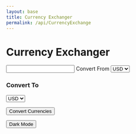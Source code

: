 ```yaml
---
layout: base
title: Currency Exchanger
permalink: /api/CurrencyExchange
---
```


<style>

body {
transition: background-color 0.3s, color 0.3s;
}
button.lightmode {
color: #d4cecd;
border: 2px inset;
border-radius: 5px;
}
button.darkmode {
color: #000036;
border: 2px inset;
border-radius: 5px;
}
body.lightmode {
color: #ffffff;
background-color: #ffffff;
}
body.darkmode {
color: #1c1c1c;
background-color: #1c1c1c;
}

</style>

<body>

<h1>Currency Exchanger</h1>

<input >
<label>Convert From  
<select id="Convert from">

<option>USD</option>
<option>EUR</option>
<option>CAD</option>
<option>CNY</option>
<option>ZAR</option>

</select>
</label>

<h3>Convert To</h3>
    <select id="Convert to">

<option>USD</option>
    <option>EUR</option>
    <option>CAD</option>
    <option>CNY</option>
    <option>ZAR</option>

</select>


<button onclick="conversion()"> Convert Currencies</button>

<button onclick="colormode()"> Dark Mode </button>

<script>


async function conversion() {


await fetch(`https://api.freecurrencyapi.com/v1/latest?apikey=fca_live_kbReXEndi2qtPBsupWuLTRPhWR2zFbY1tXW9jXXL&currencies=EUR%2CUSD%2CCAD%2CCNY%2CZAR`)  
}

async function colormode() {

}



</script>

</body>